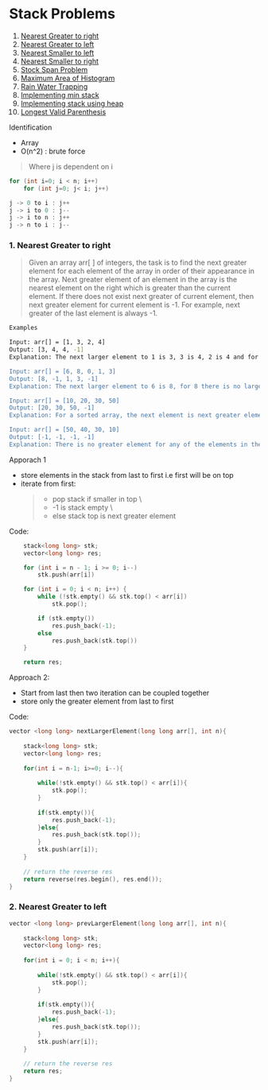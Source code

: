# Stack Problems

1. [Nearest Greater to right](#1-nearest-greater-to-right)
1. [Nearest Greater to left](#2-nearest-greater-to-left)
1. [Nearest Smaller to left](#3-nearest-smaller-to-left)
1. [Nearest Smaller to right](#4-nearest-smaller-to-right)
1. [Stock Span Problem](#5-stock-span-problem)
1. [Maximum Area of Histogram](#6-maximum-area-of-histogram)
1. [Rain Water Trapping](#7-rain-water-trapping)
1. [Implementing min stack](#9-implementing-min-stack)
1. [Implementing stack using heap](#10-implementing-stack-using-heap)
1. [Longest Valid Parenthesis](#11-longest-valid-parenthesis)

Identification

* Array
* O(n^2) : brute force
> Where j is dependent on i
```cpp
for (int i=0; i < n; i++)
    for (int j=0; j< i; j++)

j -> 0 to i : j++
j -> i to 0 : j--
j -> i to n : j++
j -> n to i : j--
```

### 1. Nearest Greater to right
> Given an array arr[ ] of integers, the task is to find the next greater element for each element of the array in order of their appearance in the array. Next greater element of an element in the array is the nearest element on the right which is greater than the current element.
If there does not exist next greater of current element, then next greater element for current element is -1. For example, next greater of the last element is always -1.

```bash
Examples

Input: arr[] = [1, 3, 2, 4]
Output: [3, 4, 4, -1]
Explanation: The next larger element to 1 is 3, 3 is 4, 2 is 4 and for 4, since it doesn't exist, it is -1.

Input: arr[] = [6, 8, 0, 1, 3]
Output: [8, -1, 1, 3, -1]
Explanation: The next larger element to 6 is 8, for 8 there is no larger elements hence it is -1, for 0 it is 1 , for 1 it is 3 and then for 3 there is no larger element on right and hence -1.

Input: arr[] = [10, 20, 30, 50]
Output: [20, 30, 50, -1]
Explanation: For a sorted array, the next element is next greater element also except for the last element.

Input: arr[] = [50, 40, 30, 10]
Output: [-1, -1, -1, -1]
Explanation: There is no greater element for any of the elements in the array, so all are -1.
```

Apporach 1

* store elements in the stack from last to first i.e first will be on top
* iterate from first:
    >*  pop stack if smaller in top \
    >* -1 is stack empty \
    >*  else stack top is next greater element

Code: 
```cpp
    stack<long long> stk;
    vector<long long> res;

    for (int i = n - 1; i >= 0; i--)
        stk.push(arr[i])

    for (int i = 0; i < n; i++) {
        while (!stk.empty() && stk.top() < arr[i])
            stk.pop();

        if (stk.empty())
            res.push_back(-1);
        else
            res.push_back(stk.top())
    }

    return res;
```
Approach 2:

* Start from last then two iteration can be coupled together
* store only the greater element from last to first

Code: 
```cpp
vector <long long> nextLargerElement(long long arr[], int n){
    
    stack<long long> stk;
    vector<long long> res;
    
    for(int i = n-1; i>=0; i--){
        
        while(!stk.empty() && stk.top() < arr[i]){
            stk.pop();
        }
        
        if(stk.empty()){
            res.push_back(-1);
        }else{
            res.push_back(stk.top());
        }
        stk.push(arr[i]);
    }
    
    // return the reverse res
    return reverse(res.begin(), res.end());
}
```

### 2. Nearest Greater to left

```cpp
vector <long long> prevLargerElement(long long arr[], int n){
    
    stack<long long> stk;
    vector<long long> res;
    
    for(int i = 0; i < n; i++){
        
        while(!stk.empty() && stk.top() < arr[i]){
            stk.pop();
        }
        
        if(stk.empty()){
            res.push_back(-1);
        }else{
            res.push_back(stk.top());
        }
        stk.push(arr[i]);
    }
    
    // return the reverse res
    return res;
}

```
